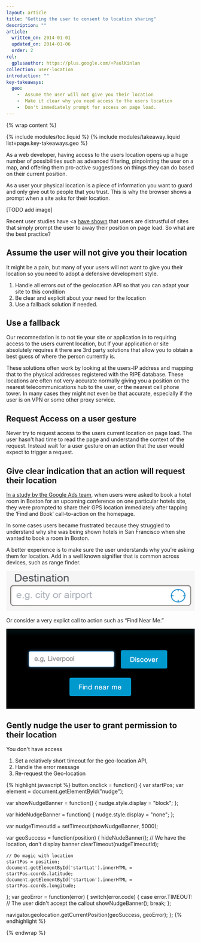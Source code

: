```yaml
---
layout: article
title: "Getting the user to consent to location sharing"
description: ""
article:
  written_on: 2014-01-01
  updated_on: 2014-01-06
  order: 2
rel:
  gplusauthor: https://plus.google.com/+PaulKinlan
collection: user-location
introduction: ""
key-takeaways:
  geo: 
    -  Assume the user will not give you their location
    -  Make it clear why you need access to the users location
    -  Don't immediately prompt for access on page load.
---
```


{% wrap content %}

{% include modules/toc.liquid %}
{% include modules/takeaway.liquid list=page.key-takeaways.geo %}

As a web developer, having access to the users location opens up a huge number
of possibilities such as advanced filtering, pinpointing the user on a map,
and offering them pro-active suggestions on things they can do based on their
current position.

As a user your physical location is a piece of information you want to
guard and only give out to people that you trust.  This is why the browser
shows a prompt when a site asks for their location.

[TODO add image]

Recent user studies have <a <a href="http://static.googleusercontent.com/media/www.google.com/en/us/intl/ALL_ALL/think/multiscreen/pdf/multi-screen-moblie-whitepaper_research-studies.pdf">have shown</a> that
users are distrustful of sites that simply prompt the user to away their
position on page load.  So what are the best practice?

## Assume the user will not give you their location

It might be a pain, but many of your users will not want to give you their
location so you need to adopt a defensive development style.

1.  Handle all errors out of the geolocation API so that you can adapt your
    site to this condition
2.  Be clear and explicit about your need for the location
3.  Use a fallback solution if needed.

## Use a fallback

Our recomnedation is to not tie your site or application in to requiring
access to the users current location, but  If your application or site
absolutely requires it there are 3rd party solutions that allow you to obtain
a best guess of where the person currently is.

These solutions often work by looking at the users-IP address and mapping that
to the physical addresses registered with the RIPE database.  These locations
are often not very accurate normally giving you a position on the nearest
telecommunications hub to the user, or the nearest cell phone tower.  In many
cases they might not even be that accurate, especially if the user is on VPN
or some other proxy service.

## Request Access on a user gesture

Never try to request access to the users current location on page load.  The
user hasn't had time to read the page and understand the context of the
request.  Instead wait for a user gesture on an action that the user would 
expect to trigger a request.

## Give clear indication that an action will request their location

<a href="http://static.googleusercontent.com/media/www.google.com/en/us/intl/ALL_ALL/think/multiscreen/pdf/multi-screen-moblie-whitepaper_research-studies.pdf">In a study by the Google Ads team</a>, when users were asked to book a hotel room in Boston for an upcoming conference on one particular hotels site, they were prompted to share their GPS location immediately after tapping the ‘Find and Book’ call-to-action on the homepage.

In some cases users became frustrated because they struggled to understand why she was being shown hotels in San Francisco when she wanted to book a room in Boston.

A better experience is to make sure the user understands why you’re asking
them for location. Add in a well known signifier that is common  across
devices, such as range finder.

<img src="images/indication.png">

Or consider a very explict call to action such as “Find Near Me.” 

<img src="images/nearme.png">

## Gently nudge the user to grant permission to their location

You don't have access 

1.  Set a relatively short timeout for the geo-location API,
2.  Handle the error message
3.  Re-request the Geo-location

{% highlight javascript %}
button.onclick = function() {
  var startPos;
  var element = document.getElementById("nudge");

  var showNudgeBanner = function() {
    nudge.style.display = "block";
  };

  var hideNudgeBanner = function() {
    nudge.style.display = "none";
  };

  var nudgeTimeoutId = setTimeout(showNudgeBanner, 5000);

  var geoSuccess = function(position) {
    hideNudeBanner();
    // We have the location, don't display banner
    clearTimeout(nudgeTimeoutId); 

    // Do magic with location
    startPos = position;
    document.getElementById('startLat').innerHTML = startPos.coords.latitude;
    document.getElementById('startLon').innerHTML = startPos.coords.longitude;
  };
  var geoError = function(error) {
    switch(error.code) {
      case error.TIMEOUT:
        // The user didn't accept the callout
        showNudgeBanner();
        break;
  };

  navigator.geolocation.getCurrentPosition(geoSuccess, geoError);
};
{% endhighlight %}

{% endwrap %}